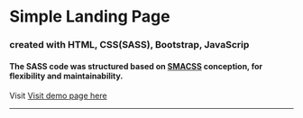 # Simple Landing Page
### created with HTML, CSS(SASS), Bootstrap, JavaScrip
#### The SASS code was structured based on [SMACSS](https://smacss.com/) conception, for flexibility and maintainability.
Visit [Visit demo page here](#)
***



